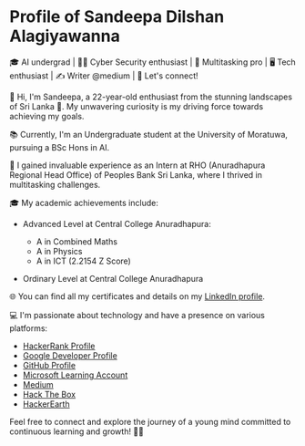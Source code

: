 # Profile of Sandeepa Dilshan Alagiyawanna

🎓 AI undergrad | 👨‍💻 Cyber Security enthusiast | 🚀 Multitasking pro | 🖥 Tech enthusiast | ✍️ Writer @medium | 👋 Let's connect!

👋 Hi, I'm Sandeepa, a 22-year-old enthusiast from the stunning landscapes of Sri Lanka 🌴. My unwavering curiosity is my driving force towards achieving my goals.

📚 Currently, I'm an Undergraduate student at the University of Moratuwa, pursuing a BSc Hons in AI.

💼 I gained invaluable experience as an Intern at RHO (Anuradhapura Regional Head Office) of Peoples Bank Sri Lanka, where I thrived in multitasking challenges.

🎓 My academic achievements include:
- Advanced Level at Central College Anuradhapura:
  - A in Combined Maths
  - A in Physics
  - A in ICT
  (2.2154 Z Score)

- Ordinary Level at Central College Anuradhapura

🌐 You can find all my certificates and details on my [LinkedIn profile](https://www.linkedin.com/in/sandeepa-0x3psilon/).

💻 I'm passionate about technology and have a presence on various platforms:

- [HackerRank Profile](https://www.hackerrank.com/TeamCoDE_FeCTioN)
- [Google Developer Profile](https://g.dev/0x3psilon)
- [GitHub Profile](https://github.com/SandeepaDilshanAlagiyawanna)
- [Microsoft Learning Account](https://learn.microsoft.com/en-us/users/0x3psilon/)
- [Medium](https://medium.com/@sandeepa.d.alagiyawanna)
- [Hack The Box](https://app.hackthebox.com/profile/1665487)
- [HackerEarth](https://www.hackerearth.com/@sandeepa.d.alagiyawanna)

Feel free to connect and explore the journey of a young mind committed to continuous learning and growth! 🚀🌟
